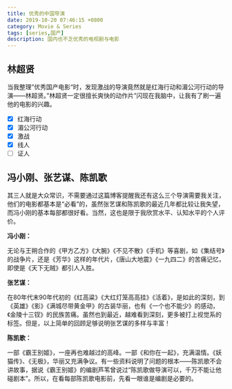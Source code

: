 ```yaml
---
title: 优秀的中国导演
date: 2019-10-20 07:46:15 +0800
category: Movie & Series
tags: [series,国产]
description: 国内也不乏优秀的电视剧与电影
---
```


## 林超贤

当我整理”优秀国产电影“时，发现激战的导演竟然就是红海行动和湄公河行动的导演——林超贤。”林超贤一定很擅长爽快的动作片”闪现在我脑中，让我有了刷一遍他的电影的兴趣。

- [x] 红海行动
- [x] 湄公河行动
- [x] 激战
- [x] 线人
- [ ] 证人

## 冯小刚、张艺谋、陈凯歌

其三人就是大众常识，不需要通过这篇博客提醒我还有这么三个导演需要我关注，他们的电影都基本是“必看”的，虽然张艺谋和陈凯歌的最近几年都比较让我失望，而冯小刚的基本每部都很好看。当然，这也是限于我欣赏水平、认知水平的个人评价。

**冯小刚：**

无论与王朔合作的《甲方乙方》《大腕》《不见不散》《手机》等喜剧，如《集结号》的战争片，还是《芳华》这样的年代片，《唐山大地震》《一九四二》的苦痛记忆，即使是《天下无贼》都引人入胜。

**张艺谋：**

在80年代末90年代初的《红高粱》《大红灯笼高高挂》《活着》，是如此的深刻，到《英雄》《影》《满城尽带黄金甲》的古装华丽，也有《一个也不能少》的感动，《金陵十三钗》的民族苦痛。虽然也到最近，越难看到深刻，更多被打上视觉系的标签。但是，以上简单的回顾足够说明张艺谋的多样与丰富！

**陈凯歌：**

一部《霸王别姬》，一座再也难越过的高峰。一部《和你在一起》，充满温情。《妖猫传》、《无极》，华丽又充满争议。有一些资料说明了问题的根本——陈凯歌不会讲故事，据说《霸王别姬》的编剧芦苇曾说过“陈凯歌做导演可以，千万不能让他碰剧本”。所以，在看每部陈凯歌电影前，先看一眼谁是编剧是必要的。